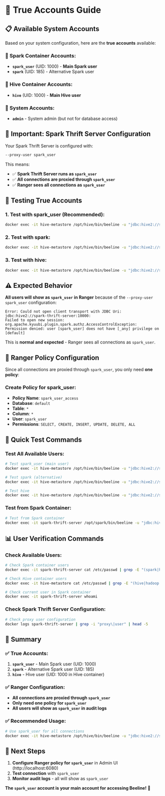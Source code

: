 # 🔐 True Accounts Guide

## 📋 **Available System Accounts**

Based on your system configuration, here are the **true accounts** available:

### **🔧 Spark Container Accounts:**
- **`spark_user`** (UID: 1000) - **Main Spark user**
- **`spark`** (UID: 185) - Alternative Spark user

### **🔧 Hive Container Accounts:**
- **`hive`** (UID: 1000) - **Main Hive user**

### **🔧 System Accounts:**
- **`admin`** - System admin (but not for database access)

## 🎯 **Important: Spark Thrift Server Configuration**

Your Spark Thrift Server is configured with:
```bash
--proxy-user spark_user
```

This means:
- ✅ **Spark Thrift Server runs as `spark_user`**
- ✅ **All connections are proxied through `spark_user`**
- ✅ **Ranger sees all connections as `spark_user`**

## 🧪 **Testing True Accounts**

### **1. Test with spark_user (Recommended):**
```bash
docker exec -it hive-metastore /opt/hive/bin/beeline -u "jdbc:hive2://spark-thrift-server:10000" -n spark_user
```

### **2. Test with spark:**
```bash
docker exec -it hive-metastore /opt/hive/bin/beeline -u "jdbc:hive2://spark-thrift-server:10000" -n spark
```

### **3. Test with hive:**
```bash
docker exec -it hive-metastore /opt/hive/bin/beeline -u "jdbc:hive2://spark-thrift-server:10000" -n hive
```

## ⚠️ **Expected Behavior**

**All users will show as `spark_user` in Ranger** because of the `--proxy-user spark_user` configuration:

```
Error: Could not open client transport with JDBC Uri: jdbc:hive2://spark-thrift-server:10000: 
Failed to open new session: org.apache.kyuubi.plugin.spark.authz.AccessControlException: 
Permission denied: user [spark_user] does not have [_any] privilege on [default]
```

This is **normal and expected** - Ranger sees all connections as `spark_user`.

## 🔧 **Ranger Policy Configuration**

Since all connections are proxied through `spark_user`, you only need **one policy**:

### **Create Policy for spark_user:**
- **Policy Name**: `spark_user_access`
- **Database**: `default`
- **Table**: `*`
- **Column**: `*`
- **User**: `spark_user`
- **Permissions**: `SELECT, CREATE, INSERT, UPDATE, DELETE, ALL`

## 🧪 **Quick Test Commands**

### **Test All Available Users:**
```bash
# Test spark_user (main user)
docker exec -it hive-metastore /opt/hive/bin/beeline -u "jdbc:hive2://spark-thrift-server:10000" -n spark_user

# Test spark (alternative)
docker exec -it hive-metastore /opt/hive/bin/beeline -u "jdbc:hive2://spark-thrift-server:10000" -n spark

# Test hive
docker exec -it hive-metastore /opt/hive/bin/beeline -u "jdbc:hive2://spark-thrift-server:10000" -n hive
```

### **Test from Spark Container:**
```bash
# Test from Spark container
docker exec -it spark-thrift-server /opt/spark/bin/beeline -u "jdbc:hive2://localhost:10000" -n spark_user
```

## 📊 **User Verification Commands**

### **Check Available Users:**
```bash
# Check Spark container users
docker exec -it spark-thrift-server cat /etc/passwd | grep -E "(spark|hive|hadoop|admin)"

# Check Hive container users
docker exec -it hive-metastore cat /etc/passwd | grep -E "(hive|hadoop|admin|spark)"

# Check current user in Spark container
docker exec -it spark-thrift-server whoami
```

### **Check Spark Thrift Server Configuration:**
```bash
# Check proxy user configuration
docker logs spark-thrift-server | grep -i "proxy\|user" | head -5
```

## 🎯 **Summary**

### **✅ True Accounts:**
1. **`spark_user`** - Main Spark user (UID: 1000)
2. **`spark`** - Alternative Spark user (UID: 185)
3. **`hive`** - Hive user (UID: 1000 in Hive container)

### **✅ Ranger Configuration:**
- **All connections are proxied through `spark_user`**
- **Only need one policy for `spark_user`**
- **All users will show as `spark_user` in audit logs**

### **✅ Recommended Usage:**
```bash
# Use spark_user for all connections
docker exec -it hive-metastore /opt/hive/bin/beeline -u "jdbc:hive2://spark-thrift-server:10000" -n spark_user
```

## 🚀 **Next Steps**

1. **Configure Ranger policy for `spark_user`** in Admin UI (http://localhost:6080)
2. **Test connection** with `spark_user`
3. **Monitor audit logs** - all will show as `spark_user`

**The `spark_user` account is your main account for accessing Beeline!** 🎉 